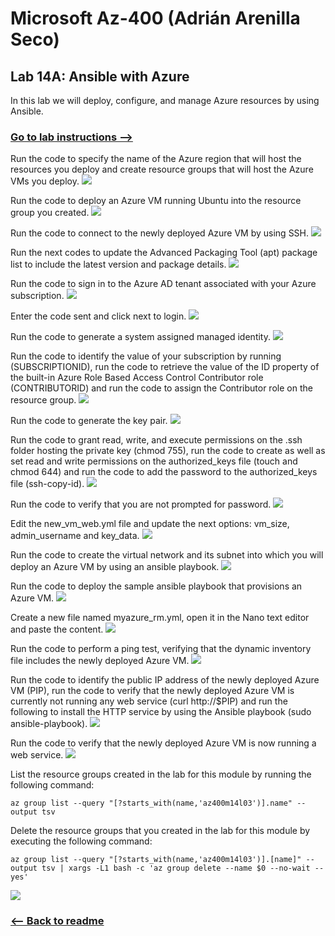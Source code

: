 # Microsoft Az-400 (Adrián Arenilla Seco)

## Lab 14A: Ansible with Azure
In this lab we will deploy, configure, and manage Azure resources by using Ansible.

### [Go to lab instructions -->](AZ400_M14_Ansible_with_Azure.md)


Run the code to specify the name of the Azure region that will host the resources you deploy and create resource groups that will host the Azure VMs you deploy.
![](Evidences/Image1.png)


Run the code to deploy an Azure VM running Ubuntu into the resource group you created.
![](Evidences/Image2.png)


Run the code to connect to the newly deployed Azure VM by using SSH.
![](Evidences/Image3.png)


Run the next codes to update the Advanced Packaging Tool (apt) package list to include the latest version and package details.
![](Evidences/Image4.png)


Run the code to sign in to the Azure AD tenant associated with your Azure subscription.
![](Evidences/Image5.png)


Enter the code sent and click next to login.
![](Evidences/Image6.png)


Run the code to generate a system assigned managed identity.
![](Evidences/Image7.png)


Run the code to identify the value of your subscription by running (SUBSCRIPTIONID), run the code to retrieve the value of the ID property of the built-in Azure Role Based Access Control Contributor role (CONTRIBUTORID) and run the code to assign the Contributor role on the resource group.
![](Evidences/Image8.png)


Run the code to generate the key pair.
![](Evidences/Image9.png)


Run the code to grant read, write, and execute permissions on the .ssh folder hosting the private key (chmod 755), run the code to create as well as set read and write permissions on the authorized_keys file (touch and chmod 644) and run the code to add the password to the authorized_keys file (ssh-copy-id).
![](Evidences/Image10.png)


Run the code to verify that you are not prompted for password.
![](Evidences/Image11.png)


Edit the new_vm_web.yml file and update the next options: vm_size, admin_username and key_data.
![](Evidences/Image12.png)


Run the code to create the virtual network and its subnet into which you will deploy an Azure VM by using an ansible playbook.
![](Evidences/Image13.png)


Run the code to deploy the sample ansible playbook that provisions an Azure VM.
![](Evidences/Image14.png)


Create a new file named myazure_rm.yml, open it in the Nano text editor and paste the content.
![](Evidences/Image15.png)


Run the code to perform a ping test, verifying that the dynamic inventory file includes the newly deployed Azure VM.
![](Evidences/Image16.png)


Run the code to identify the public IP address of the newly deployed Azure VM (PIP), run the code to verify that the newly deployed Azure VM is currently not running any web service (curl http://$PIP) and run the following to install the HTTP service by using the Ansible playbook (sudo ansible-playbook).
![](Evidences/Image17.png)


Run the code to verify that the newly deployed Azure VM is now running a web service.
![](Evidences/Image18.png)


List the resource groups created in the lab for this module by running the following command:
```
az group list --query "[?starts_with(name,'az400m14l03')].name" --output tsv
```

Delete the resource groups that you created in the lab for this module by executing the following command:
```
az group list --query "[?starts_with(name,'az400m14l03')].[name]" --output tsv | xargs -L1 bash -c 'az group delete --name $0 --no-wait --yes'
```
![](Evidences/Image19.png)


### [<-- Back to readme](../README.md)

